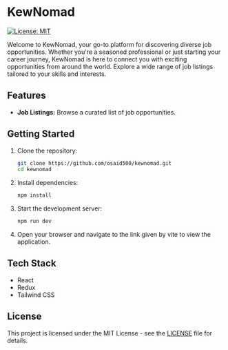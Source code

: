 # KewNomad

[![License: MIT](https://img.shields.io/badge/License-MIT-blue.svg)](LICENSE)

Welcome to KewNomad, your go-to platform for discovering diverse job opportunities. Whether you're a seasoned professional or just starting your career journey, KewNomad is here to connect you with exciting opportunities from around the world. Explore a wide range of job listings tailored to your skills and interests.

## Features

- **Job Listings:** Browse a curated list of job opportunities.

## Getting Started

1. Clone the repository:

   ```bash
   git clone https://github.com/osaid500/kewnomad.git
   cd kewnomad
   ```

2. Install dependencies:

   ```bash
   npm install
   ```

3. Start the development server:

   ```bash
   npm run dev
   ```

4. Open your browser and navigate to the link given by vite to view the application.

## Tech Stack

- React
- Redux
- Tailwind CSS

## License

This project is licensed under the MIT License - see the [LICENSE](LICENSE) file for details.
